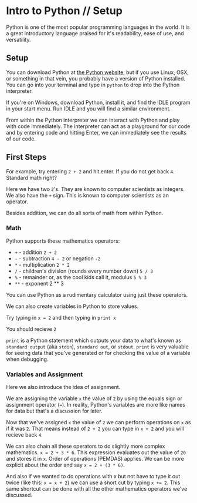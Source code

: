 # Intro to Python // Setup
Python is one of the most popular programming languages in the world. It is a great introductory language praised for it's readability, ease of use, and versatility.
## Setup
You can download Python at [the Python website](https://www.python.org/downloads/), but if you use Linux, OSX, or something in that vein, you probably have a version of Python installed. You can go into your terminal and type in `python` to drop into the Python interpreter.

If you're on Windows, download Python, install it, and find the IDLE program in your start menu. Run IDLE and you will find a similar environment.

From within the Python interpreter we can interact with Python and play with code immediately. The interpreter can act as a playground for our code and by entering code and hitting Enter, we can immediately see the results of our code.
## First Steps
For example, try entering `2 + 2` and hit enter. If you do not get back `4`. Standard math right?

Here we have two `2`'s. They are known to computer scientists as integers. We also have the `+` sign. This is known to computer scientists as an operator.

Besides addition, we can do all sorts of math from within Python.
### Math
Python supports these mathematics operators:

* `+` - addition `2 + 2`
* `-` - subtraction `4 - 2` or negation `-2`
* `*` - multiplication `2 * 2`
* `/` - children's division (rounds every number down) `5 / 3`
* `%` - remainder or, as the cool kids call it, modulus `5 % 3`
* `**` - exponent 2 ** 3

You can use Python as a rudimentary calculator using just these operators.

We can also create variables in Python to store values.

Try typing in `x = 2` and then typing in `print x`

You should recieve `2`

`print` is a Python statement which outputs your data to what's known as `standard output` (aka `stdin`), `standard out`, or `stdout`. `print` is very valuable for seeing data that you've generated or for checking the value of a variable when debugging.

### Variables and Assignment
Here we also introduce the idea of assignment.

We are assigning the variable `x` the value of `2` by using the equals sign or assignment operator (`=`). In reality, Python's variables are more like names for data but that's a discussion for later.

Now that we've assigned `x` the value of `2` we can perform operations on `x` as if it was `2`. That means instead of `2 + 2` you can type in `x + 2` and you will recieve back `4`.

We can also chain all these operators to do slightly more complex mathematics. `x = 2 + 3 * 6`. This expression evaluates out the value of `20` and stores it in `x`. Order of operations (PEMDAS) applies. We can be more explicit about the order and say `x = 2 + (3 * 6)`.

And also if we wanted to do operations with x but not have to type it out twice (like this: `x = x + 2`) we can use a short cut by typing `x += 2`. This same shortcut can be done with all the other mathematics operators we've discussed.
